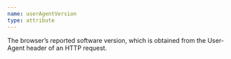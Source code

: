```yaml
---
name: userAgentVersion
type: attribute
---
```


The browser’s reported software version, which is obtained from the User-Agent header of an HTTP request.